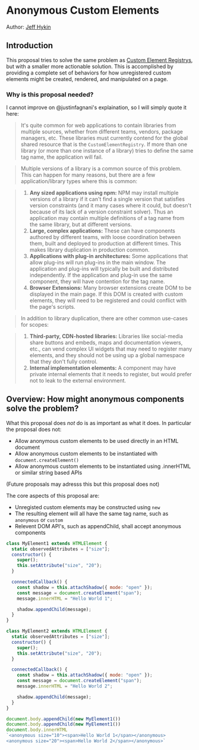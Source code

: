 # Anonymous Custom Elements

Author: [Jeff Hykin](https://github.com/jeff-hykin)

## Introduction

This proposal tries to solve the same problem as [Custom Element Registrys](https://github.com/WICG/webcomponents/issues/716), but with a smaller more actionable solution. This is accomplished by providing a complete set of behaviors for how unregistered custom elements might be created, rendered, and manipulated on a page.

### Why is this proposal needed?

I cannot improve on @justinfagnani's explaination, so I will simply quote it here:

> It's quite common for web applications to contain libraries from multiple sources, whether from different teams, vendors, package managers, etc. These libraries must currently contend for the global shared resource that is the `CustomElementRegistry`. If more than one library (or more than one instance of a library) tries to define the same tag name, the application will fail. 

> Multiple versions of a library is a common source of this problem. This can happen for many reasons, but there are a few application/library types where this is common:

> 1. **Any sized applications using npm:** NPM may install multiple versions of a library if it can't find a single version that satisfies version constraints (and it many cases where it could, but doesn't because of its lack of a version constraint solver). Thus an application may contain multiple definitions of a tag name from the same library, but at different versions.
> 2. **Large, complex applications:** These can have components authored by different teams, with loose coordination between them, built and deployed to production at different times. This makes library duplication in production common.
> 3. **Applications with plug-in architectures:** Some applications that allow plug-ins will run plug-ins in the main window. The application and plug-ins will typically be built and distributed independently. If the application and plug-in use the same component, they will have contention for the tag name.
> 4. **Browser Extensions:** Many browser extensions create DOM to be displayed in the main page. If this DOM is created with custom elements, they will need to be registered and could conflict with the page's scripts.

> In addition to library duplication, there are other common use-cases for scopes:

> 1. **Third-party, CDN-hosted libraries:** Libraries like social-media share buttons and embeds, maps and documentation viewers, etc., can vend complex UI widgets that may need to register many elements, and they should not be using up a global namespace that they don't fully control.
> 2. **Internal implementation elements:** A component may have private internal elements that it needs to register, but would prefer not to leak to the external environment.

## Overview: How might anonymous components solve the problem?

What this proposal does *not* do is as important as what it does.
In particular the proposal does not:
- Allow anonymous custom elements to be used directly in an HTML document
- Allow anonymous custom elements to be instantiated with `document.createElement()`
- Allow anonymous custom elements to be instantiated using .innerHTML or similar string based APIs

(Future proposals may adresss this but this proposal does not)

The core aspects of this proposal are:
- Unregisted custom elements may be constructed using `new`
- The resulting element will all have the same tag name, such as `anonymous` or `custom`
- Relevent DOM API's, such as appendChild, shall accept anonymous components

```js
class MyElement1 extends HTMLElement {
  static observedAttributes = ["size"];
  constructor() {
    super();
    this.setAttribute("size", "20");
  }

  connectedCallback() {
    const shadow = this.attachShadow({ mode: "open" });
    const message = document.createElement("span");
    message.innerHTML = "Hello World 1";

    shadow.appendChild(message);
  }
}

class MyElement2 extends HTMLElement {
  static observedAttributes = ["size"];
  constructor() {
    super();
    this.setAttribute("size", "20");
  }

  connectedCallback() {
    const shadow = this.attachShadow({ mode: "open" });
    const message = document.createElement("span");
    message.innerHTML = "Hello World 2";

    shadow.appendChild(message);
  }
}

document.body.appendChild(new MyElement1())
document.body.appendChild(new MyElement1())
document.body.innerHTML 
`<anonymous size="10"><span>Hello World 1</span></anonymous>
<anonymous size="20"><span>Hello World 2</span></anonymous>`
```

